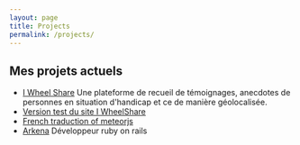 ```yaml
---
layout: page
title: Projects
permalink: /projects/
---
```

<h2 class="navigation-title">Mes projets actuels</h2>
<ul>
	<li class="projects-list-item"><a href="http://www.iwheelshare.com">I Wheel Share</a> Une plateforme de recueil de témoignages, anecdotes de personnes en situation d'handicap et ce de manière géolocalisée.</li>
	<li class="projects-list-item"><a href="http://iwheelmap.herokuapp.com">Version test du site I WheelShare</a></li>
	<li class="projects-list-item"><a href="https://github.com/mosleymos/frenchmeteorjsbook">French traduction of meteorjs</a></li>
    <li class="projects-list-item"><a href="http://www.arkena.com">Arkena</a> Développeur ruby on rails</li>
</ul>
